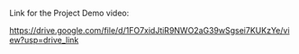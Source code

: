 Link for the Project Demo video:

https://drive.google.com/file/d/1FO7xidJtiR9NWO2aG39wSgsei7KUKzYe/view?usp=drive_link